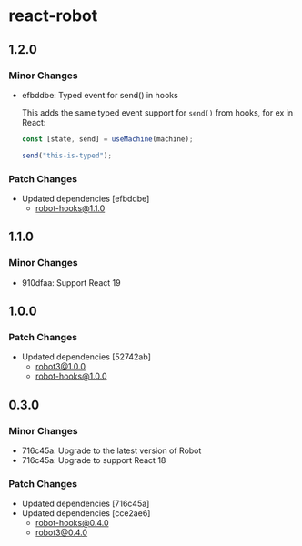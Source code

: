 # react-robot

## 1.2.0

### Minor Changes

- efbddbe: Typed event for send() in hooks

  This adds the same typed event support for `send()` from hooks, for ex in React:

  ```ts
  const [state, send] = useMachine(machine);

  send("this-is-typed");
  ```

### Patch Changes

- Updated dependencies [efbddbe]
  - robot-hooks@1.1.0

## 1.1.0

### Minor Changes

- 910dfaa: Support React 19

## 1.0.0

### Patch Changes

- Updated dependencies [52742ab]
  - robot3@1.0.0
  - robot-hooks@1.0.0

## 0.3.0

### Minor Changes

- 716c45a: Upgrade to the latest version of Robot
- 716c45a: Upgrade to support React 18

### Patch Changes

- Updated dependencies [716c45a]
- Updated dependencies [cce2ae6]
  - robot-hooks@0.4.0
  - robot3@0.4.0
